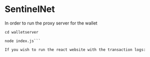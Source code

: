 # SentinelNet


In order to run the proxy server for the wallet
```
cd walletserver
```
```
node index.js```

If you wish to run the react website with the transaction logs:
